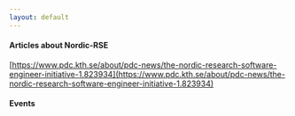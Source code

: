 ```yaml
---
layout: default
---
```

#### Articles about Nordic-RSE
[https://www.pdc.kth.se/about/pdc-news/the-nordic-research-software-engineer-initiative-1.823934](https://www.pdc.kth.se/about/pdc-news/the-nordic-research-software-engineer-initiative-1.823934)


#### Events



